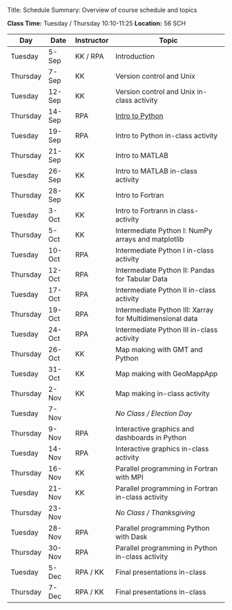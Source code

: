 Title: Schedule
Summary: Overview of course schedule and topics

**Class Time:** Tuesday / Thursday 10:10-11:25 
**Location:** 56 SCH 


| Day      | Date   | Instructor | Topic                                                     |
|----------|--------|------------|-----------------------------------------------------------|
| Tuesday  | 5-Sep  | KK / RPA   | Introduction                                              |
| Thursday | 7-Sep  | KK         | Version control and Unix                                  |
| Tuesday  | 12-Sep | KK         | Version control and Unix in-class activity                |
| Thursday | 14-Sep | RPA        | [Intro to Python]({filename}/lectures/intro_to_python.ipynb)|
| Tuesday  | 19-Sep | RPA        | Intro to Python in-class activity                         |
| Thursday | 21-Sep | KK         | Intro to MATLAB                                           |
| Tuesday  | 26-Sep | KK         | Intro to MATLAB in-class activity                         |
| Thursday | 28-Sep | KK         | Intro to Fortran                                          |
| Tuesday  | 3-Oct  | KK         | Intro to Fortrann in class-activity                       |
| Thursday | 5-Oct  | KK         | Intermediate Python I: NumPy arrays and matplotlib        |
| Tuesday  | 10-Oct | RPA        | Intermediate Python I in-class activity                   |
| Thursday | 12-Oct | RPA        | Intermediate Python II: Pandas for Tabular Data           |
| Tuesday  | 17-Oct | RPA        | Intermediate Python II in-class activity                  |
| Thursday | 19-Oct | RPA        | Intermediate Python III: Xarray for Multidimensional data |
| Tuesday  | 24-Oct | RPA        | Intermediate Python III in-class activity                 |
| Thursday | 26-Oct | KK         | Map making with GMT and Python                            |
| Tuesday  | 31-Oct | KK         | Map making with GeoMappApp                                |
| Thursday | 2-Nov  | KK         | Map making in-class activity                              |
| Tuesday  | 7-Nov  |            | _No Class / Election Day_                          |
| Thursday | 9-Nov  | RPA        | Interactive graphics and dashboards in Python             |
| Tuesday  | 14-Nov | RPA        | Interactive graphics in-class activity                    |
| Thursday | 16-Nov | KK         | Parallel programming in Fortran with MPI                  |
| Tuesday  | 21-Nov | KK         | Parallel programming in Fortran in-class activity         |
| Thursday | 23-Nov |            | _No Class / Thanksgiving_                           |
| Tuesday  | 28-Nov | RPA        | Parallel programming Python with Dask                     |
| Thursday | 30-Nov | RPA        | Parallel programming in Python in-class activity          |
| Tuesday  | 5-Dec  | RPA / KK   | Final presentations in-class                              |
| Thursday | 7-Dec  | RPA / KK   | Final presentations in-class                              |
